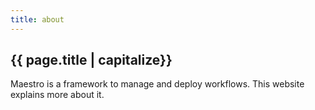 ```yaml
---
title: about
---
```


## {{ page.title | capitalize}}

Maestro is a framework to manage and deploy workflows. This website explains more about it.

